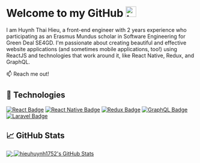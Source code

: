# Welcome to my GitHub <img src="https://user-images.githubusercontent.com/1303154/88677602-1635ba80-d120-11ea-84d8-d263ba5fc3c0.gif" width="28px" alt="hi">

I am Huynh Thai Hieu, a front-end engineer with 2 years experience who participating as an Erasmus Mundus scholar in Software Engineering for Green Deal SE4GD. I'm passionate about creating beautiful and effective website applications (and sometimes mobile applications, too!) using ReactJS and technologies that work around it, like React Native, Redux, and GraphQL.

:mailbox: Reach me out!

## 🔧 Technologies
[![React Badge](https://img.shields.io/badge/-React-61DBFB?style=for-the-badge&labelColor=black&logo=react&logoColor=61DBFB)](#) [![React Native Badge](https://img.shields.io/badge/react_native-%2320232a.svg?&style=for-the-badge&logo=react&logoColor=%2361DAFB)](#) [![Redux Badge](https://img.shields.io/badge/redux-%23593d88.svg?&style=for-the-badge&logo=redux&logoColor=white)](#) [![GraphQL Badge](https://img.shields.io/badge/-GraphQL-E10098?style=for-the-badge&logo=graphql)](#) [![Laravel Badge](https://img.shields.io/badge/laravel-%23FF2D20.svg?&style=for-the-badge&logo=laravel&logoColor=whiteB)](#) 

## &#x1f4c8; GitHub Stats

<a href="https://github.com/hieuhuynh1752">
  <img align="center" src="https://github-readme-stats.vercel.app/api/top-langs/?username=hieuhuynh1752&hide=html,css&theme=github_dark" />
</a>
</b>  
<a href="https://github.com/hieuhuynh1752">
  <img align="center" src="https://github-readme-stats.vercel.app/api?username=hieuhuynh1752&show_icons=true&theme=github_dark" alt="hieuhuynh1752's GitHub Stats" />
</a>
